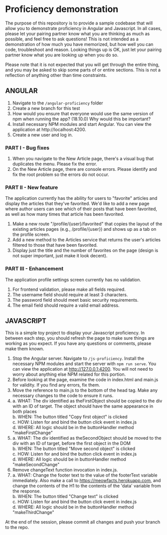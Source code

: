 # Proficiency demonstration

The purpose of this repository is to provide a sample codebase that will allow you to demonstrate proficiency in Angular and Javascript. In all cases, please let your pairing partner know what you are thinking as much as possible, and feel free to ask questions! This is not intended as a demonstration of how much you have memorized, but how well you can code, troubleshoot and reason. Looking things up is OK, just let your pairing partner know what you are looking up when you do so. 

Please note that it is not expected that you will get through the entire thing, and you may be asked to skip some parts of or entire sections. This is not a reflection of anything other than time constraints.

## ANGULAR 

1. Navigate to the `/angular-proficiency` folder  
2. Create a new branch for this test  
3. How would you ensure that everyone would use the same version of npm when running the app? (18.10.0) Why would this be important?
4. Install necessary NPM modules and start Angular. You can view the application at http://localhost:4200.
5. Create a new user and log in.

### PART I - Bug fixes

1. When you navigate to the New Article page, there's a visual bug that duplicates the menu. Please fix the error.
2. On the New Article page, there are console errors. Please identify and fix the root problem so the errors do not occur.

### PART II - New feature

The application currently has the ability for users to "favorite" articles and display the articles that they've favorited. We'd like to add a new page where author users can see which of their posts that have been favorited, as well as how many times that article has been favorited.

1. Make a new route "/profile/{user}/favorited" that copies the layout of the existing articles pages (e.g., /profile/{user}) and shows up as a tab on the profile screen.
2. Add a new method to the Articles service that returns the user's articles filtered to those that have been favorited.
3. Display just the title and the number of favorites on the page (design is not super important, just make it look decent).

### PART III - Enhancement

The application profile settings screen currently has no validation.

1. For frontend validation, please make all fields required.  
2. The username field should require at least 3 characters.
3. The password field should meet basic security requirements.
4. The email field should require a valid email address.

## JAVASCRIPT

This is a simple toy project to display your Javascript proficiency. In between each step, you should refresh the page to make sure things are working as you expect. If you have any questions or comments, please make them known.

1. Stop the Angular server. Navigate to `/js-proficiency`. Install the necessary NPM modules and start the server with `npm run serve`. You can view the application at http://127.0.0.1:4200. You will not need to worry about anything else NPM related for this portion.
2. Before looking at the page, examine the code in index.html and main.js for validity. If you find any errors, fix them.
3. Move the reference to main.js to the bottom of the head tag. Make any necessary changes to the code to ensure it runs.
4. 
    a. WHAT: The div identified as theFirstObject should be copied to the div with an ID of target. The object should have the same appearance in both places  
    b. WHEN: The button titled "Copy first object" is clicked  
    c. HOW: Listen for and bind the button click event in index.js   
    d. WHERE: All logic should be in the buttonHandler method "makeFirstChange"  
5. 
    a. WHAT: The div identified as theSecondObject should be moved to the div with an ID of target, before the first object in the DOM  
    b. WHEN: The button titled "Move second object" is clicked  
    c. HOW: Listen for and bind the button click event in index.js  
    d. WHERE: All logic should be in buttonHandler method "makeSecondChange"  
6. Remove changeText function invocation in index.js.
7. 
    a. WHAT: Change the footer text to the value of the footerText variable immediately. Also make a call to https://meowfacts.herokuapp.com, and change the contents of the H1 to the contents of the 'data' variable from the response.  
    b. WHEN: The button titled "Change text" is clicked  
    c. HOW: Listen for and bind the button click event in index.js  
    d. WHERE: All logic should be in the buttonHandler method "makeThirdChange"  

At the end of the session, please commit all changes and push your branch to the repo.
